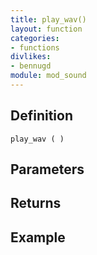 ```yaml
---
title: play_wav()
layout: function
categories:
- functions
divlikes:
- bennugd
module: mod_sound
---
```


## Definition

    play_wav ( )

## Parameters

## Returns

## Example

